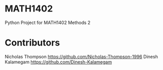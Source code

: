 # MATH1402
Python Project for MATH1402 Methods 2

# Contributors 
Nicholas Thompson https://github.com/Nicholas-Thompson-1996 
Dinesh Kalamegam https://github.com/Dinesh-Kalamegam

